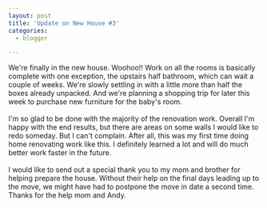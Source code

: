 ```yaml
---
layout: post
title: 'Update on New House #3'
categories:
  - blogger

---
```


We're finally in the new house.  Woohoo!!  Work on all the rooms is basically complete with one exception, the upstairs half bathroom, which can wait a couple of weeks.  We're slowly settling in with a little more than half the boxes already unpacked.  And we're planning a shopping trip for later this week to purchase new furniture for the baby's room.<br /><br />I'm so glad to be done with the majority of the renovation work.  Overall I'm happy with the end results, but there are areas on some walls I would like to redo someday.  But I can't complain.  After all, this was my first time doing home renovating work like this.  I definitely learned a lot and will do much better work faster in the future.<br /><br />I would like to send out a special thank you to my mom and brother for helping prepare the house.  Without their help on the final days leading up to the move, we might have had to postpone the move in date a second time.  Thanks for the help mom and Andy.
